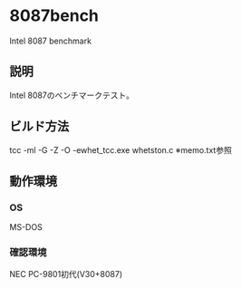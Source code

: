 # 8087bench
Intel 8087 benchmark

## 説明
Intel 8087のベンチマークテスト。

## ビルド方法
tcc -ml -G -Z -O -ewhet_tcc.exe whetston.c
※memo.txt参照

## 動作環境

### OS
MS-DOS

### 確認環境
NEC PC-9801初代(V30+8087)
